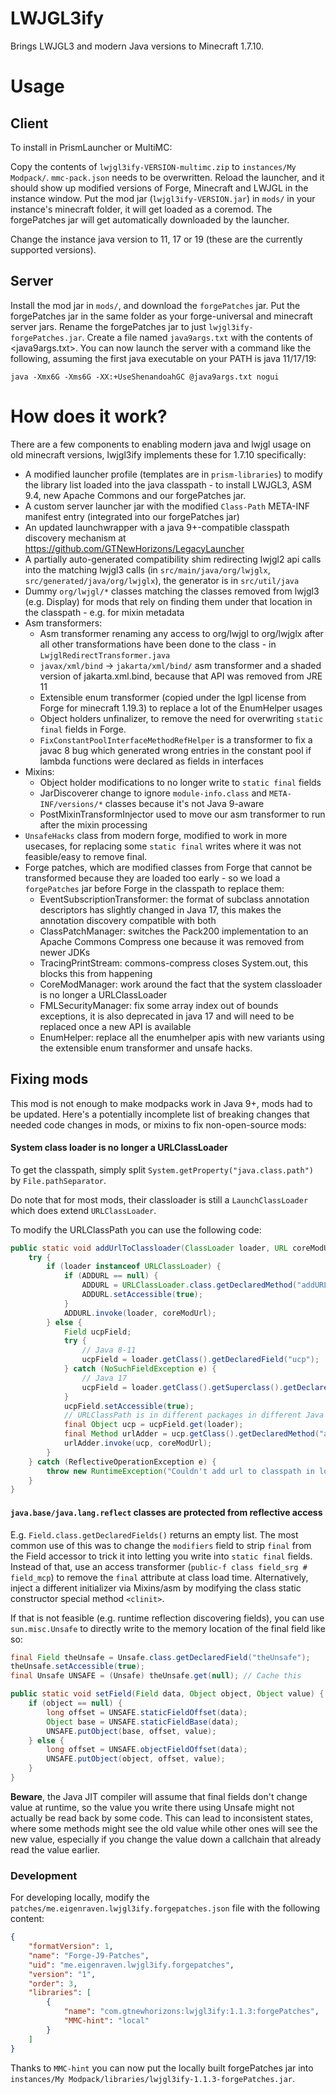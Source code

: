 # LWJGL3ify

Brings LWJGL3 and modern Java versions to Minecraft 1.7.10.

# Usage

## Client
To install in PrismLauncher or MultiMC:

Copy the contents of `lwjgl3ify-VERSION-multimc.zip` to `instances/My Modpack/`. `mmc-pack.json` needs to be overwritten.
Reload the launcher, and it should show up modified versions of Forge, Minecraft and LWJGL in the instance window.
Put the mod jar (`lwjgl3ify-VERSION.jar`) in `mods/` in your instance's minecraft folder, it will get loaded as a coremod.
The forgePatches jar will get automatically downloaded by the launcher.

Change the instance java version to 11, 17 or 19 (these are the currently supported versions).

## Server
Install the mod jar in `mods/`, and download the `forgePatches` jar. Put the forgePatches jar in the same folder as your forge-universal and minecraft server jars.
Rename the forgePatches jar to just `lwjgl3ify-forgePatches.jar`. Create a file named `java9args.txt` with the contents of <java9args.txt>.
You can now launch the server with a command like the following, assuming the first java executable on your PATH is java 11/17/19:
```
java -Xmx6G -Xms6G -XX:+UseShenandoahGC @java9args.txt nogui
```

# How does it work?

There are a few components to enabling modern java and lwjgl usage on old minecraft versions, lwjgl3ify implements these for 1.7.10 specifically:

 - A modified launcher profile (templates are in `prism-libraries`) to modify the library list loaded into the java classpath - to install LWJGL3, ASM 9.4, new Apache Commons and our forgePatches jar.
 - A custom server launcher jar with the modified `Class-Path` META-INF manifest entry (integrated into our forgePatches jar)
 - An updated launchwrapper with a java 9+-compatible classpath discovery mechanism at <https://github.com/GTNewHorizons/LegacyLauncher>
 - A partially auto-generated compatibility shim redirecting lwjgl2 api calls into the matching lwjgl3 calls (in `src/main/java/org/lwjglx`, `src/generated/java/org/lwjglx`), the generator is in `src/util/java`
 - Dummy `org/lwjgl/*` classes matching the classes removed from lwjgl3 (e.g. Display) for mods that rely on finding them under that location in the classpath - e.g. for mixin metadata
 - Asm transformers:
   - Asm transformer renaming any access to org/lwjgl to org/lwjglx after all other transformations have been done to the class - in `LwjglRedirectTransformer.java`
   - `javax/xml/bind` -> `jakarta/xml/bind/` asm transformer and a shaded version of jakarta.xml.bind, because that API was removed from JRE 11
   - Extensible enum transformer (copied under the lgpl license from Forge for minecraft 1.19.3) to replace a lot of the EnumHelper usages
   - Object holders unfinalizer, to remove the need for overwriting `static final` fields in Forge.
   - `FixConstantPoolInterfaceMethodRefHelper` is a transformer to fix a javac 8 bug which generated wrong entries in the constant pool if lambda functions were declared as fields in interfaces
 - Mixins:
   - Object holder modifications to no longer write to `static final` fields
   - JarDiscoverer change to ignore `module-info.class` and `META-INF/versions/*` classes because it's not Java 9-aware
   - PostMixinTransformInjector used to move our asm transformer to run after the mixin processing
 - `UnsafeHacks` class from modern forge, modified to work in more usecases, for replacing some `static final` writes where it was not feasible/easy to remove final.
 - Forge patches, which are modified classes from Forge that cannot be transformed because they are loaded too early - so we load a `forgePatches` jar before Forge in the classpath to replace them:
   - EventSubscriptionTransformer: the format of subclass annotation descriptors has slightly changed in Java 17, this makes the annotation discovery compatible with both
   - ClassPatchManager: switches the Pack200 implementation to an Apache Commons Compress one because it was removed from newer JDKs
   - TracingPrintStream: commons-compress closes System.out, this blocks this from happening
   - CoreModManager: work around the fact that the system classloader is no longer a URLClassLoader
   - FMLSecurityManager: fix some array index out of bounds exceptions, it is also deprecated in java 17 and will need to be replaced once a new API is available
   - EnumHelper: replace all the enumhelper apis with new variants using the extensible enum transformer and unsafe hacks.

## Fixing mods

This mod is not enough to make modpacks work in Java 9+, mods had to be updated. Here's a potentially incomplete list of breaking changes that needed code changes in mods, or mixins to fix non-open-source mods:

#### System class loader is no longer a URLClassLoader

To get the classpath, simply split `System.getProperty("java.class.path")` by `File.pathSeparator`.

Do note that for most mods, their classloader is still a `LaunchClassLoader` which does extend `URLClassLoader`.

To modify the URLClassPath you can use the following code:
```java
public static void addUrlToClassloader(ClassLoader loader, URL coreModUrl) {
    try {
        if (loader instanceof URLClassLoader) {
            if (ADDURL == null) {
                ADDURL = URLClassLoader.class.getDeclaredMethod("addURL", URL.class);
                ADDURL.setAccessible(true);
            }
            ADDURL.invoke(loader, coreModUrl);
        } else {
            Field ucpField;
            try {
                // Java 8-11
                ucpField = loader.getClass().getDeclaredField("ucp");
            } catch (NoSuchFieldException e) {
                // Java 17
                ucpField = loader.getClass().getSuperclass().getDeclaredField("ucp");
            }
            ucpField.setAccessible(true);
            // URLClassPath is in different packages in different Java versions, so we use Object.
            final Object ucp = ucpField.get(loader);
            final Method urlAdder = ucp.getClass().getDeclaredMethod("addURL", URL.class);
            urlAdder.invoke(ucp, coreModUrl);
        }
    } catch (ReflectiveOperationException e) {
        throw new RuntimeException("Couldn't add url to classpath in loader " + loader.getClass(), e);
    }
}
```

#### `java.base/java.lang.reflect` classes are protected from reflective access
E.g. `Field.class.getDeclaredFields()` returns an empty list. The most common use of this was to change the `modifiers` field to strip `final` from the Field accessor to trick it into letting you write into `static final` fields.
Instead of that, use an access transformer (`public-f class field_srg # field_mcp`) to remove the `final` attribute at class load time.
Alternatively, inject a different initializer via Mixins/asm by modifying the class static constructor special method `<clinit>`.

If that is not feasible (e.g. runtime reflection discovering fields), you can use `sun.misc.Unsafe` to directly write to the memory location of the final field like so:
```java
final Field theUnsafe = Unsafe.class.getDeclaredField("theUnsafe");
theUnsafe.setAccessible(true);
final Unsafe UNSAFE = (Unsafe) theUnsafe.get(null); // Cache this

public static void setField(Field data, Object object, Object value) {
    if (object == null) {
        long offset = UNSAFE.staticFieldOffset(data);
        Object base = UNSAFE.staticFieldBase(data);
        UNSAFE.putObject(base, offset, value);
    } else {
        long offset = UNSAFE.objectFieldOffset(data);
        UNSAFE.putObject(object, offset, value);
    }
}
```

**Beware**, the Java JIT compiler will assume that final fields don't change value at runtime, so the value you write there using Unsafe might not actually be read back by some code.
This can lead to inconsistent states, where some methods might see the old value while other ones will see the new value, especially if you change the value down a callchain that already read the value earlier.

### Development

For developing locally, modify the `patches/me.eigenraven.lwjgl3ify.forgepatches.json` file with the following content:
```json
{
    "formatVersion": 1,
    "name": "Forge-J9-Patches",
    "uid": "me.eigenraven.lwjgl3ify.forgepatches",
    "version": "1",
    "order": 3,
    "libraries": [
        {
            "name": "com.gtnewhorizons:lwjgl3ify:1.1.3:forgePatches",
            "MMC-hint": "local"
        }
    ]
}
```
Thanks to `MMC-hint` you can now put the locally built forgePatches jar into `instances/My Modpack/libraries/lwjgl3ify-1.1.3-forgePatches.jar`.
